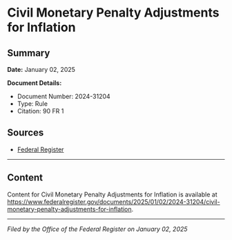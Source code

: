 # Civil Monetary Penalty Adjustments for Inflation

## Summary

**Date:** January 02, 2025

**Document Details:**
- Document Number: 2024-31204
- Type: Rule
- Citation: 90 FR 1

## Sources
- [Federal Register](https://www.federalregister.gov/documents/2025/01/02/2024-31204/civil-monetary-penalty-adjustments-for-inflation)

---

## Content

Content for Civil Monetary Penalty Adjustments for Inflation is available at https://www.federalregister.gov/documents/2025/01/02/2024-31204/civil-monetary-penalty-adjustments-for-inflation.

---

*Filed by the Office of the Federal Register on January 02, 2025*
